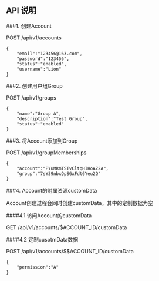 ## API 说明

###1. 创建Account

POST /api/v1/accounts

```
{
    "email":"123456@163.com",
    "password":"123456",
    "status":"enabled",
    "username":"Lion"
}
```

###2. 创建用户组Group

POST /api/v1/groups

```
{
    "name":"Group A",
    "description":"Test Group",
    "status":"enabled"
}
```

###3. 将Account添加到Group

POST /api/v1/groupMemberships

```
{
    "account":"PYuMRmTSTvCltqHIHoAZ2A",
    "group":"7sY39nbxQpSGxFdt6Yeu2Q"
}
```

###4. Account的附属资源customData

Account创建过程会同时创建customData，其中的定制数据为空

####4.1 访问Account的customData

GET /api/v1/accounts/$ACCOUNT_ID/customData

####4.2 定制cusotmData数据

POST /api/v1/accounts/$$ACCOUNT_ID/customData

```
{
	"permission":"A"
}
```
